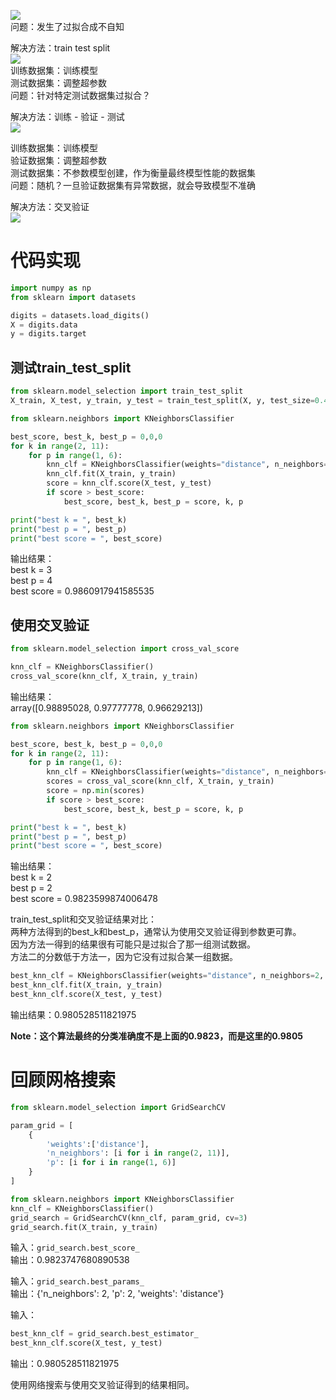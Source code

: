 ![](http://windmissing.github.io/images/2019/135.jpg)  
问题：发生了过拟合成不自知

解决方法：train test split  
![](http://windmissing.github.io/images/2019/136.jpg)  
训练数据集：训练模型   
测试数据集：调整超参数  
问题：针对特定测试数据集过拟合？  

解决方法：训练 - 验证 - 测试  
![](http://windmissing.github.io/images/2019/137.jpg)  

训练数据集：训练模型   
验证数据集：调整超参数  
测试数据集：不参数模型创建，作为衡量最终模型性能的数据集  
问题：随机？一旦验证数据集有异常数据，就会导致模型不准确  

解决方法：交叉验证  
![](http://windmissing.github.io/images/2019/138.jpg)  

# 代码实现

```python
import numpy as np
from sklearn import datasets

digits = datasets.load_digits()
X = digits.data
y = digits.target
```

## 测试train_test_split

```python
from sklearn.model_selection import train_test_split
X_train, X_test, y_train, y_test = train_test_split(X, y, test_size=0.4, random_state=666)

from sklearn.neighbors import KNeighborsClassifier

best_score, best_k, best_p = 0,0,0
for k in range(2, 11):
    for p in range(1, 6):
        knn_clf = KNeighborsClassifier(weights="distance", n_neighbors=k, p=p)
        knn_clf.fit(X_train, y_train)
        score = knn_clf.score(X_test, y_test)
        if score > best_score:
            best_score, best_k, best_p = score, k, p

print("best k = ", best_k)
print("best p = ", best_p)
print("best score = ", best_score)
```

输出结果：  
best k =  3  
best p =  4  
best score =  0.9860917941585535  

## 使用交叉验证

```python
from sklearn.model_selection import cross_val_score

knn_clf = KNeighborsClassifier()
cross_val_score(knn_clf, X_train, y_train)
```

输出结果：  
array([0.98895028, 0.97777778, 0.96629213])  

```python
from sklearn.neighbors import KNeighborsClassifier

best_score, best_k, best_p = 0,0,0
for k in range(2, 11):
    for p in range(1, 6):
        knn_clf = KNeighborsClassifier(weights="distance", n_neighbors=k, p=p, cv=3)
        scores = cross_val_score(knn_clf, X_train, y_train)
        score = np.min(scores)
        if score > best_score:
            best_score, best_k, best_p = score, k, p

print("best k = ", best_k)
print("best p = ", best_p)
print("best score = ", best_score)
```

输出结果：  
best k =  2  
best p =  2  
best score =  0.9823599874006478  

train_test_split和交叉验证结果对比：   
两种方法得到的best_k和best_p，通常认为使用交叉验证得到参数更可靠。  
因为方法一得到的结果很有可能只是过拟合了那一组测试数据。  
方法二的分数低于方法一，因为它没有过拟合某一组数据。  

```python
best_knn_clf = KNeighborsClassifier(weights="distance", n_neighbors=2, p=2)
best_knn_clf.fit(X_train, y_train)
best_knn_clf.score(X_test, y_test)
```

输出结果：0.980528511821975

**Note：这个算法最终的分类准确度不是上面的0.9823，而是这里的0.9805**

# 回顾网格搜索

```python
from sklearn.model_selection import GridSearchCV

param_grid = [
    {   
        'weights':['distance'],
        'n_neighbors': [i for i in range(2, 11)],
        'p': [i for i in range(1, 6)]
    }
]

from sklearn.neighbors import KNeighborsClassifier
knn_clf = KNeighborsClassifier()
grid_search = GridSearchCV(knn_clf, param_grid, cv=3)
grid_search.fit(X_train, y_train)
```

输入：`grid_search.best_score_`  
输出：0.9823747680890538  

输入：`grid_search.best_params_`  
输出：{'n_neighbors': 2, 'p': 2, 'weights': 'distance'}  

输入：

```python
best_knn_clf = grid_search.best_estimator_
best_knn_clf.score(X_test, y_test)
```
输出：0.980528511821975

使用网络搜索与使用交叉验证得到的结果相同。
